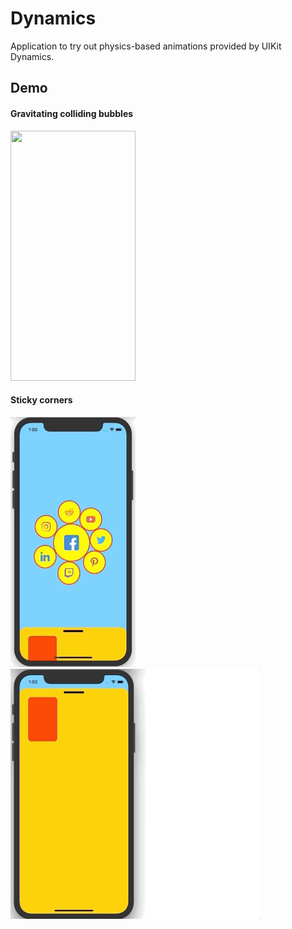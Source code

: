 # Dynamics

Application to try out physics-based animations provided by UIKit Dynamics.

## Demo

#### Gravitating colliding bubbles  
<img src="Demo/bubbles.gif" width="200" height="400">  

#### Sticky corners  
<img src="Demo/corners.gif" width="200" height="400">
<img src="Demo/corners-2.gif" width="400" height="400">
